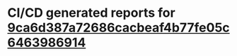 # CI/CD generated reports for [9ca6d387a72686cacbeaf4b77fe05c6463986914](https://github.com/hydephp/develop/commit/9ca6d387a72686cacbeaf4b77fe05c6463986914)
